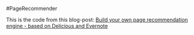 #PageRecommender

This is the code from this blog-post: [Build your own page recommendation engine - based on Delicious and Evernote](http://mph-web.de/16-08-13_page_recommender_evernote)